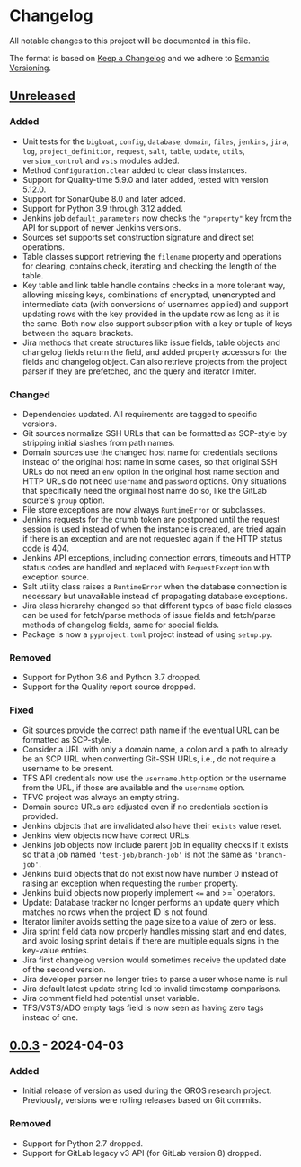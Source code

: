 # Changelog

All notable changes to this project will be documented in this file.

The format is based on [Keep a Changelog](https://keepachangelog.com/en/1.1.0/) 
and we adhere to [Semantic Versioning](https://semver.org/spec/v2.0.0.html).

## [Unreleased]

### Added

- Unit tests for the `bigboat`, `config`, `database`, `domain`, `files`, 
  `jenkins`, `jira`, `log`, `project_definition`, `request`, `salt`, `table`, 
  `update`, `utils`, `version_control` and `vsts` modules added.
- Method `Configuration.clear` added to clear class instances.
- Support for Quality-time 5.9.0 and later added, tested with version 5.12.0.
- Support for SonarQube 8.0 and later added.
- Support for Python 3.9 through 3.12 added.
- Jenkins job `default_parameters` now checks the `"property"` key from the API 
  for support of newer Jenkins versions.
- Sources set supports set construction signature and direct set operations.
- Table classes support retrieving the `filename` property and operations for 
  clearing, contains check, iterating and checking the length of the table.
- Key table and link table handle contains checks in a more tolerant way, 
  allowing missing keys, combinations of encrypted, unencrypted and 
  intermediate data (with conversions of usernames applied) and support 
  updating rows with the key provided in the update row as long as it is the 
  same. Both now also support subscription with a key or tuple of keys between 
  the square brackets.
- Jira methods that create structures like issue fields, table objects and 
  changelog fields return the field, and added property accessors for the 
  fields and changelog object. Can also retrieve projects from the project 
  parser if they are prefetched, and the query and iterator limiter.

### Changed

- Dependencies updated. All requirements are tagged to specific versions.
- Git sources normalize SSH URLs that can be formatted as SCP-style by 
  stripping initial slashes from path names.
- Domain sources use the changed host name for credentials sections instead of 
  the original host name in some cases, so that original SSH URLs do not need
  an `env` option in the original host name section and HTTP URLs do not need
  `username` and `password` options. Only situations that specifically need the 
  original host name do so, like the GitLab source's `group` option.
- File store exceptions are now always `RuntimeError` or subclasses.
- Jenkins requests for the crumb token are postponed until the request session 
  is used instead of when the instance is created, are tried again if there is 
  an exception and are not requested again if the HTTP status code is 404.
- Jenkins API exceptions, including connection errors, timeouts and HTTP status 
  codes are handled and replaced with `RequestException` with exception source.
- Salt utility class raises a `RuntimeError` when the database connection is 
  necessary but unavailable instead of propagating database exceptions.
- Jira class hierarchy changed so that different types of base field classes 
  can be used for fetch/parse methods of issue fields and fetch/parse methods 
  of changelog fields, same for special fields.
- Package is now a `pyproject.toml` project instead of using `setup.py`.

### Removed

- Support for Python 3.6 and Python 3.7 dropped.
- Support for the Quality report source dropped.

### Fixed

- Git sources provide the correct path name if the eventual URL can be 
  formatted as SCP-style.
- Consider a URL with only a domain name, a colon and a path to already be an 
  SCP URL when converting Git-SSH URLs, i.e., do not require a username to be 
  present.
- TFS API credentials now use the `username.http` option or the username
  from the URL, if those are available and the `username` option.
- TFVC project was always an empty string.
- Domain source URLs are adjusted even if no credentials section is provided.
- Jenkins objects that are invalidated also have their `exists` value reset.
- Jenkins view objects now have correct URLs.
- Jenkins job objects now include parent job in equality checks if it exists so 
  that a job named `'test-job/branch-job'` is not the same as `'branch-job'`.
- Jenkins build objects that do not exist now have number 0 instead of raising 
  an exception when requesting the `number` property.
- Jenkins build objects now properly implement `<=` and >=` operators.
- Update: Database tracker no longer performs an update query which matches no 
  rows when the project ID is not found.
- Iterator limiter avoids setting the page size to a value of zero or less.
- Jira sprint field data now properly handles missing start and end dates, and
  avoid losing sprint details if there are multiple equals signs in the 
  key-value entries.
- Jira first changelog version would sometimes receive the updated date of the 
  second version.
- Jira developer parser no longer tries to parse a user whose name is null
- Jira default latest update string led to invalid timestamp comparisons.
- Jira comment field had potential unset variable.
- TFS/VSTS/ADO empty tags field is now seen as having zero tags instead of one.

## [0.0.3] - 2024-04-03

### Added

- Initial release of version as used during the GROS research project. 
  Previously, versions were rolling releases based on Git commits.

### Removed

- Support for Python 2.7 dropped.
- Support for GitLab legacy v3 API (for GitLab version 8) dropped.

[Unreleased]: 
https://github.com/grip-on-software/data-gathering/compare/v0.0.3...HEAD
[0.0.3]: https://github.com/grip-on-software/data-gathering/releases/tag/v0.0.3
